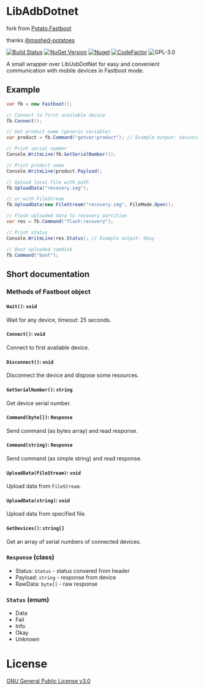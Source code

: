 # LibAdbDotnet
fork from [Potato.Fastboot](https://github.com/mashed-potatoes/Potato.Fastboot)

thanks [@mashed-potatoes](https://github.com/mashed-potatoes)

[![Build Status](https://travis-ci.org/mashed-potatoes/Potato.Fastboot.svg?branch=master)](https://travis-ci.org/mashed-potatoes/Potato.Fastboot)
[![NuGet Version](https://img.shields.io/nuget/v/Potato.Fastboot.svg)](https://www.nuget.org/packages/Potato.Fastboot)
[![Nuget](https://img.shields.io/nuget/dt/Potato.Fastboot)](https://www.nuget.org/packages/Potato.Fastboot)
[![CodeFactor](https://www.codefactor.io/repository/github/mashed-potatoes/potato.fastboot/badge/master)](https://www.codefactor.io/repository/github/mashed-potatoes/potato.fastboot/overview/master)
![GPL-3.0](https://img.shields.io/github/license/mashed-potatoes/Potato.Fastboot.svg)

A small wrapper over LibUsbDotNet for easy and convenient communication with mobile devices in Fastboot mode.


## Example

```c#
var fb = new Fastboot();

// Connect to first available device
fb.Connect();

// Get product name (generic variable)
var product = fb.Command("getvar:product"); // Example output: davinci

// Print serial number
Console.WriteLine(fb.GetSerialNumber());

// Print product name
Console.WriteLine(product.Payload);

// Upload local file with path
fb.UploadData("recovery.img");

// or with FileStream
fb.UploadData(new FileStream("recovery.img", FileMode.Open));

// Flash uploaded data to recovery partition
var res = fb.Command("flash:recovery");

// Print status
Console.WriteLine(res.Status); // Example output: Okay

// Boot uploaded ramdisk
fb.Command("boot");
```

## Short documentation

### Methods of Fastboot object

#### `Wait()`: `void`
Wait for any device, timeout: 25 seconds.

#### `Connect()`: `void`
Connect to first available device.

#### `Disconnect()`: `void`
Disconnect the device and dispose some resources.

#### `GetSerialNumber()`: `string`
Get device serial number.

#### `Command(byte[])`: `Response`
Send command (as bytes array) and read response.

#### `Command(string)`: `Response`
Send command (as simple string) and read response.

#### `UploadData(FileStream)`: `void`
Upload data from `FileStream`.

#### `UploadData(string)`: `void`
Upload data from specified file.

#### `GetDevices()`: `string[]`
Get an array of serial numbers of connected devices.

### `Response` (class)

 - Status: `Status` - status convered from header
 - Payload: `string` - response from device
 - RawData: `byte[]` - raw response

### `Status` (enum)

 - Data
 - Fail
 - Info
 - Okay
 - Unknown

# License

[GNU General Public License v3.0](LICENSE.txt)

